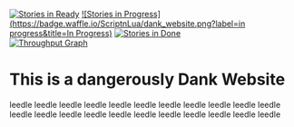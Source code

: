 [![Stories in Ready](https://badge.waffle.io/ScriptnLua/dank_website.png?label=ready&title=Ready)](https://waffle.io/ScriptnLua/dank_website)
[![Stories in Progress](https://badge.waffle.io/ScriptnLua/dank_website.png?label=in progress&title=In Progress)](https://waffle.io/ScriptnLua/dank_website)
[![Stories in Done](https://badge.waffle.io/ScriptnLua/dank_website.png?label=done&title=Done)](https://waffle.io/ScriptnLua/dank_website)
<br>
[![Throughput Graph](https://graphs.waffle.io/ScriptnLua/dank_website/throughput.svg)](https://waffle.io/ScriptnLua/dank_website/metrics/throughput)
# This is a dangerously Dank Website
leedle leedle leedle leedle leedle leedle leedle leedle leedle leedle leedle leedle leedle leedle leedle leedle leedle leedle leedle leedle leedle leedle 
